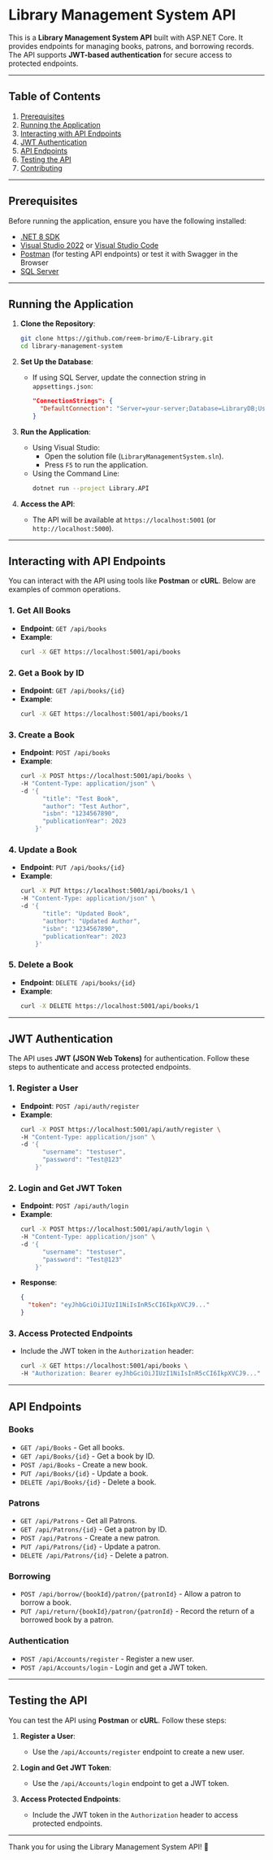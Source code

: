 # Library Management System API

This is a **Library Management System API** built with ASP.NET Core. It provides endpoints for managing books, patrons, and borrowing records. The API supports **JWT-based authentication** for secure access to protected endpoints.

---

## Table of Contents

1. [Prerequisites](#prerequisites)
2. [Running the Application](#running-the-application)
3. [Interacting with API Endpoints](#interacting-with-api-endpoints)
4. [JWT Authentication](#jwt-authentication)
5. [API Endpoints](#api-endpoints)
6. [Testing the API](#testing-the-api)
7. [Contributing](#contributing)

---

## Prerequisites

Before running the application, ensure you have the following installed:

- [.NET 8 SDK](https://dotnet.microsoft.com/download/dotnet/8.0)
- [Visual Studio 2022](https://visualstudio.microsoft.com/) or [Visual Studio Code](https://code.visualstudio.com/)
- [Postman](https://www.postman.com/) (for testing API endpoints) or test it with Swagger in the Browser
- [SQL Server](https://www.microsoft.com/en-us/sql-server/sql-server-downloads)

---

## Running the Application

1. **Clone the Repository**:
   ```bash
   git clone https://github.com/reem-brimo/E-Library.git
   cd library-management-system
2. **Set Up the Database**:
   - If using SQL Server, update the connection string in `appsettings.json`:
     ```json
     "ConnectionStrings": {
       "DefaultConnection": "Server=your-server;Database=LibraryDB;User Id=your-user;Password=your-password;"
     }
     ```

3. **Run the Application**:
   - Using Visual Studio:
     - Open the solution file (`LibraryManagementSystem.sln`).
     - Press `F5` to run the application.
   - Using the Command Line:
     ```bash
     dotnet run --project Library.API
     ```

4. **Access the API**:
   - The API will be available at `https://localhost:5001` (or `http://localhost:5000`).

---

## Interacting with API Endpoints

You can interact with the API using tools like **Postman** or **cURL**. Below are examples of common operations.

### 1. **Get All Books**
   - **Endpoint**: `GET /api/books`
   - **Example**:
     ```bash
     curl -X GET https://localhost:5001/api/books
     ```

### 2. **Get a Book by ID**
   - **Endpoint**: `GET /api/books/{id}`
   - **Example**:
     ```bash
     curl -X GET https://localhost:5001/api/books/1
     ```

### 3. **Create a Book**
   - **Endpoint**: `POST /api/books`
   - **Example**:
     ```bash
     curl -X POST https://localhost:5001/api/books \
     -H "Content-Type: application/json" \
     -d '{
           "title": "Test Book",
           "author": "Test Author",
           "isbn": "1234567890",
           "publicationYear": 2023
         }'
     ```

### 4. **Update a Book**
   - **Endpoint**: `PUT /api/books/{id}`
   - **Example**:
     ```bash
     curl -X PUT https://localhost:5001/api/books/1 \
     -H "Content-Type: application/json" \
     -d '{
           "title": "Updated Book",
           "author": "Updated Author",
           "isbn": "1234567890",
           "publicationYear": 2023
         }'
     ```

### 5. **Delete a Book**
   - **Endpoint**: `DELETE /api/books/{id}`
   - **Example**:
     ```bash
     curl -X DELETE https://localhost:5001/api/books/1
     ```

---

## JWT Authentication

The API uses **JWT (JSON Web Tokens)** for authentication. Follow these steps to authenticate and access protected endpoints.

### 1. **Register a User**
   - **Endpoint**: `POST /api/auth/register`
   - **Example**:
     ```bash
     curl -X POST https://localhost:5001/api/auth/register \
     -H "Content-Type: application/json" \
     -d '{
           "username": "testuser",
           "password": "Test@123"
         }'
     ```

### 2. **Login and Get JWT Token**
   - **Endpoint**: `POST /api/auth/login`
   - **Example**:
     ```bash
     curl -X POST https://localhost:5001/api/auth/login \
     -H "Content-Type: application/json" \
     -d '{
           "username": "testuser",
           "password": "Test@123"
         }'
     ```
   - **Response**:
     ```json
     {
       "token": "eyJhbGciOiJIUzI1NiIsInR5cCI6IkpXVCJ9..."
     }
     ```

### 3. **Access Protected Endpoints**
   - Include the JWT token in the `Authorization` header:
     ```bash
     curl -X GET https://localhost:5001/api/books \
     -H "Authorization: Bearer eyJhbGciOiJIUzI1NiIsInR5cCI6IkpXVCJ9..."
     ```

---

## API Endpoints

### **Books**
- `GET /api/Books` - Get all books.
- `GET /api/Books/{id}` - Get a book by ID.
- `POST /api/Books` - Create a new book.
- `PUT /api/Books/{id}` - Update a book.
- `DELETE /api/Books/{id}` - Delete a book.

### **Patrons**

- `GET /api/Patrons` - Get all Patrons.
- `GET /api/Patrons/{id}` - Get a patron by ID.
- `POST /api/Patrons` - Create a new patron.
- `PUT /api/Patrons/{id}` - Update a patron.
- `DELETE /api/Patrons/{id}` - Delete a patron.

### **Borrowing**
- `POST /api/borrow/{bookId}/patron/{patronId}` - Allow a patron to borrow a book.
- `PUT /api/return/{bookId}/patron/{patronId}` - Record the return of a borrowed book by a patron.

### **Authentication**
- `POST /api/Accounts/register` - Register a new user.
- `POST /api/Accounts/login` - Login and get a JWT token.

---

## Testing the API

You can test the API using **Postman** or **cURL**. Follow these steps:

1. **Register a User**:
   - Use the `/api/Accounts/register` endpoint to create a new user.

2. **Login and Get JWT Token**:
   - Use the `/api/Accounts/login` endpoint to get a JWT token.

3. **Access Protected Endpoints**:
   - Include the JWT token in the `Authorization` header to access protected endpoints.

---

Thank you for using the Library Management System API! 🚀

